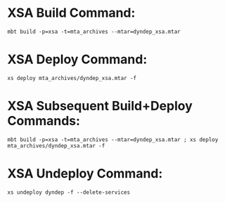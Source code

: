 # XSA Build Command:
```
mbt build -p=xsa -t=mta_archives --mtar=dyndep_xsa.mtar
```

# XSA Deploy Command:
```
xs deploy mta_archives/dyndep_xsa.mtar -f
```

# XSA Subsequent Build+Deploy Commands:
```
mbt build -p=xsa -t=mta_archives --mtar=dyndep_xsa.mtar ; xs deploy mta_archives/dyndep_xsa.mtar -f
```

# XSA Undeploy Command:
```
xs undeploy dyndep -f --delete-services
```